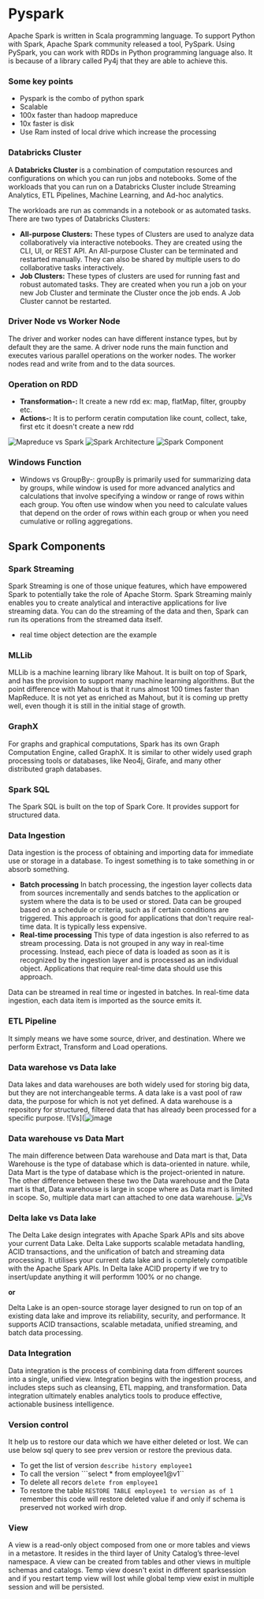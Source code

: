# Pyspark
Apache Spark is written in Scala programming language. To support Python with Spark, Apache Spark community released a tool, PySpark. Using PySpark, you can work with RDDs in Python programming language also. It is because of a library called Py4j that they are able to achieve this.

### Some key points
- Pyspark is the combo of python spark
- Scalable
- 100x faster than hadoop mapreduce
- 10x faster is disk
- Use Ram insted of local drive which increase the processing

### Databricks Cluster

A **Databricks Cluster** is a combination of computation resources and configurations on which you can run jobs and notebooks. Some of the workloads that you can run on a Databricks Cluster include Streaming Analytics, ETL Pipelines, Machine Learning, and Ad-hoc analytics. 

The workloads are run as commands in a notebook or as automated tasks. There are two types of Databricks Clusters:

- **All-purpose Clusters:** These types of Clusters are used to analyze data collaboratively via interactive notebooks. They are created using the CLI, UI, or REST API. An All-purpose Cluster can be terminated and restarted manually. They can also be shared by multiple users to do collaborative tasks interactively. 
- **Job Clusters:** These types of clusters are used for running fast and robust automated tasks. They are created when you run a job on your new Job Cluster and terminate the Cluster once the job ends. A Job Cluster cannot be restarted.

### Driver Node vs Worker Node

The driver and worker nodes can have different instance types, but by default they are the same. A driver node runs the main function and executes various parallel operations on the worker nodes. The worker nodes read and write from and to the data sources.

### Operation on RDD

- **Transformation-:** It create a new rdd ex: map, flatMap, filter, groupby etc.
-  **Actions-:** It is to perform ceratin computation like count, collect, take, first etc it doesn't create a new rdd

![Mapreduce vs Spark](https://data-flair.training/blogs/wp-content/uploads/sites/2/2016/09/Hadoop-MapReduce-vs-Apache-Spark.jpg)
![Spark Architecture](https://i0.wp.com/0x0fff.com/wp-content/uploads/2015/03/Spark-Architecture-Official.png)
![Spark Component](https://cdn.analyticsvidhya.com/wp-content/uploads/2020/11/spark_Architecture.png)

### Windows Function

- Windows vs GroupBy-: groupBy is primarily used for summarizing data by groups, while window is used for more advanced analytics and calculations that involve specifying a window or range of rows within each group. You often use window when you need to calculate values that depend on the order of rows within each group or when you need cumulative or rolling aggregations.


## Spark Components

### Spark Streaming
Spark Streaming is one of those unique features, which have empowered Spark to potentially take the role of Apache Storm. Spark Streaming mainly enables you to create analytical and interactive applications for live streaming data. You can do the streaming of the data and then, Spark can run its operations from the streamed data itself.
- real time object detection are the example

### MLLib
MLLib is a machine learning library like Mahout. It is built on top of Spark, and has the provision to support many machine learning algorithms. But the point difference with Mahout is that it runs almost 100 times faster than MapReduce. It is not yet as enriched as Mahout, but it is coming up pretty well, even though it is still in the initial stage of growth.

### GraphX
For graphs and graphical computations, Spark has its own Graph Computation Engine, called GraphX. It is similar to other widely used graph processing tools or databases, like Neo4j, Girafe, and many other distributed graph databases.

### Spark SQL
The Spark SQL is built on the top of Spark Core. It provides support for structured data.

### Data Ingestion
Data ingestion is the process of obtaining and importing data for immediate use or storage in a database. To ingest something is to take something in or absorb something.
- **Batch processing** In batch processing, the ingestion layer collects data from sources incrementally and sends batches to the application or system where the data is to be used or stored. Data can be grouped based on a schedule or criteria, such as if certain conditions are triggered. This approach is good for applications that don't require real-time data. It is typically less expensive.
- **Real-time processing** This type of data ingestion is also referred to as stream processing. Data is not grouped in any way in real-time processing. Instead, each piece of data is loaded as soon as it is recognized by the ingestion layer and is processed as an individual object. Applications that require real-time data should use this approach.

Data can be streamed in real time or ingested in batches. In real-time data ingestion, each data item is imported as the source emits it. 

### ETL Pipeline
It simply means we have some source, driver, and destination. Where we perform Extract, Transform and Load operations.

### Data warehose vs Data lake
Data lakes and data warehouses are both widely used for storing big data, but they are not interchangeable terms. A data lake is a vast pool of raw data, the purpose for which is not yet defined. A data warehouse is a repository for structured, filtered data that has already been processed for a specific purpose.
![Vs](![image](https://user-images.githubusercontent.com/55645997/202674371-4c5549cd-eac9-4171-8edc-7036659129c7.png)

### Data warehouse vs Data Mart
The main difference between Data warehouse and Data mart is that, Data Warehouse is the type of database which is data-oriented in nature. while, Data Mart is the type of database which is the project-oriented in nature. The other difference between these two the Data warehouse and the Data mart is that, Data warehouse is large in scope where as Data mart is limited in scope. So, multiple data mart can attached to one data warehouse.
![Vs](https://qph.cf2.quoracdn.net/main-qimg-29ed6d230d0c6822b7cfa8ada40f59f2-pjlq)

### Delta lake vs Data lake
The Delta Lake design integrates with Apache Spark APIs and sits above your current Data Lake. Delta Lake supports scalable metadata handling, ACID transactions, and the unification of batch and streaming data processing. It utilises your current data lake and is completely compatible with the Apache Spark APIs. In Delta lake ACID property if we try to insert/update anything it will performm 100% or no change.

**or**

Delta Lake is an open-source storage layer designed to run on top of an existing data lake and improve its reliability, security, and performance. It supports ACID transactions, scalable metadata, unified streaming, and batch data processing.

### Data Integration

Data integration is the process of combining data from different sources into a single, unified view. Integration begins with the ingestion process, and includes steps such as cleansing, ETL mapping, and transformation. Data integration ultimately enables analytics tools to produce effective, actionable business intelligence.

### Version control

It help us to restore our data which we have either deleted or lost. We can use below sql query to see prev version or restore the previous data.

- To get the list of version ```describe history employee1```
- To call the version ```select * from employee1@v1``
- To delete all recors ```delete from employee1```
- To restore the table ```RESTORE TABLE employee1 to version as of 1``` remember this code will restore deleted value if and only if schema is preserved not worked wirh drop.

### View 

A view is a read-only object composed from one or more tables and views in a metastore. It resides in the third layer of Unity Catalog’s three-level namespace. A view can be created from tables and other views in multiple schemas and catalogs. Temp view doesn't exist in different sparksession and if you restart temp view will lost while global temp view exist in multiple session and will be persisted.
